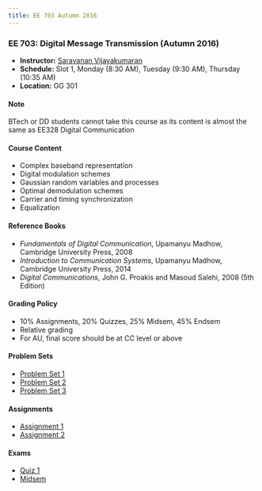 ```yaml
---
title: EE 703 Autumn 2016
---
```


### EE 703: Digital Message Transmission (Autumn 2016)
  - **Instructor:** [Saravanan Vijayakumaran](http://www.ee.iitb.ac.in/~sarva)
  - **Schedule:** Slot 1, Monday (8:30 AM), Tuesday (9:30 AM), Thursday (10:35 AM)
  - **Location:** GG 301

#### Note

BTech or DD students cannot take this course as its content is almost the same as EE328 Digital Communication

#### Course Content

  - Complex baseband representation
  - Digital modulation schemes
  - Gaussian random variables and processes
  - Optimal demodulation schemes
  - Carrier and timing synchronization
  - Equalization


#### Reference Books

  - *Fundamentals of Digital Communication*, Upamanyu Madhow, Cambridge University Press, 2008
  - *Introduction to Communication Systems*, Upamanyu Madhow, Cambridge University Press, 2014
  - *Digital Communications*, John G. Proakis and Masoud Salehi, 2008 (5th Edition)

#### Grading Policy
  - 10% Assignments, 20% Quizzes, 25% Midsem, 45% Endsem
  - Relative grading
  - For AU, final score should be at CC level or above

#### Problem Sets
  - [Problem Set 1](./2016/assignments/problemset1.pdf)
  - [Problem Set 2](./2016/assignments/problemset2.pdf)
  - [Problem Set 3](./2016/assignments/problemset3.pdf)

#### Assignments
  - [Assignment 1](./2016/assignments/assignment1.pdf)
  - [Assignment 2](./2016/assignments/assignment2.pdf)

#### Exams
  - [Quiz 1](./2016/exams/quiz1.pdf)
  - [Midsem](./2016/exams/midsem.pdf)
